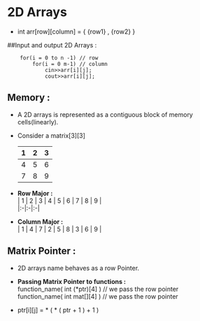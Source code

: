 # 2D Arrays  
- int arr[row][column] = { {row1} , {row2} }    

##Input and output 2D Arrays :   

        for(i = 0 to n -1) // row     
            for(i = 0 m-1) // column    
                cin>>arr[i][j];     
                cout>>arr[i][j];    

## Memory :
- A 2D arrays is represented as a contiguous block of memory cells(linearly).   
- Consider a matrix[3][3]                                

                  
  | 1 | 2 | 3 |        
  |:-|:-|:-|                                                                           
  | 4 | 5 | 6 |                                              
  | 7 | 8 | 9 |                        

- **Row Major :**     
| 1 | 2 | 3 | 4 | 5 | 6 | 7 | 8 | 9 |          
|:-|:-|:-|       

- **Column Major :**    
    | 1 | 4 | 7 | 2 | 5 | 8 | 3 | 6 | 9 |        

## Matrix Pointer :     
- 2D arrays name behaves as a row Pointer.      

- **Passing Matrix Pointer to functions :**     
    function_name( int (*ptr)[4] ) // we pass the row pointer   
    function_name( int mat[][4]  ) // we pass the row pointer   

- ptr[i][j] = * ( * ( ptr + 1 ) + 1 )       

